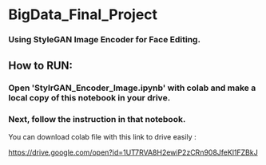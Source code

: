 # **BigData_Final_Project**

### Using StyleGAN Image Encoder for Face Editing.

## How to RUN:

### Open 'StylrGAN_Encoder_Image.ipynb' with colab and make a local copy of this notebook in your drive.

### Next, follow the instruction in that notebook.

You can download colab file with this link to drive easily :

https://drive.google.com/open?id=1UT7RVA8H2ewiP2zCRn908JfeKl1FZBkJ

